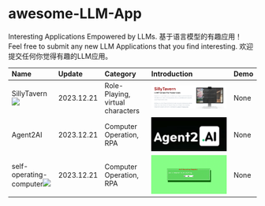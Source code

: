 # awesome-LLM-App

Interesting Applications Empowered by LLMs. 基于语言模型的有趣应用！
Feel free to submit any new LLM Applications that you find interesting. 欢迎提交任何你觉得有趣的LLM应用。

| Name | Update | Category | Introduction | Demo |
| :----| :------| :--------| :------ | :----------- |
| SillyTavern![](https://img.shields.io/github/stars/SillyTavern/SillyTavern.svg) | 2023.12.21 | Role-Playing, virtual characters | [![SillyTavern](./assets/SillyTavern.png)](https://sillytavernai.com/) | None |
| Agent2AI | 2023.12.21| Computer Operation, RPA | [![agent2ai youtube demo](./assets/agent2ai.png)](https://www.youtube.com/watch?v=dSAP1hspl2g&t=27s) | None |
| self-operating-computer![](https://img.shields.io/github/stars/OthersideAI/self-operating-computer) | 2023.12.21 | Computer Operation, RPA | ![self-operating-computer](./assets/self-operating-computer.png) | None |

